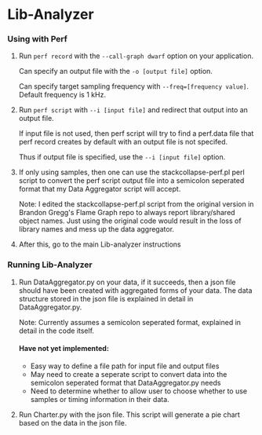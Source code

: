 # Lib-Analyzer
### Using with Perf
1. Run ```perf record``` with the ```--call-graph dwarf``` option on your application.
   
   Can specify an output file with the ```-o [output file]``` option.

   Can specify target sampling frequency with ```--freq=[frequency value]```. Default frequency is 1 kHz.

2. Run ```perf script``` with ```--i [input file]``` and redirect that output into an output file.

   If input file is not used, then perf script will try to find a perf.data file that perf record creates by default with an output file is not specifed.

   Thus if output file is specified, use the ```--i [input file]``` option.

3. If only using samples, then one can use the stackcollapse-perf.pl perl script to convert the perf script output file into a semicolon seperated format that my Data Aggregator script will accept. 
   
   Note: I edited the stackcollapse-perf.pl script from the original version in Brandon Gregg's Flame Graph repo to always report library/shared object names. Just using the original code would result in the loss of library names and mess up the data aggregator.
4. After this, go to the main Lib-analyzer instructions

### Running Lib-Analyzer
1. Run DataAggregator.py on your data, if it succeeds, then a json file should have been created with aggregated forms of your data. The data structure stored in the json file is explained in detail in DataAggregator.py.
   
   Note: Currently assumes a semicolon seperated format, explained in detail in the code itself.
  
   #### Have not yet implemented:

   - Easy way to define a file path for input file and output files
   - May need to create a seperate script to convert data into the semicolon seperated format that DataAggregator.py needs
   - Need to determine whether to allow user to choose whether to use samples or timing information in their data.
   
2. Run Charter.py with the json file. This script will generate a pie chart based on the data in the json file.

